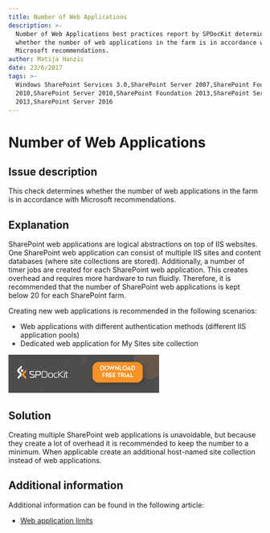 ```yaml
---
title: Number of Web Applications
description: >-
  Number of Web Applications best practices report by SPDocKit determines
  whether the number of web applications in the farm is in accordance with
  Microsoft recommendations.
author: Matija Hanzic
date: 23/6/2017
tags: >-
  Windows SharePoint Services 3.0,SharePoint Server 2007,SharePoint Foundation
  2010,SharePoint Server 2010,SharePoint Foundation 2013,SharePoint Server
  2013,SharePoint Server 2016
---
```


# Number of Web Applications

## Issue description

This check determines whether the number of web applications in the farm is in accordance with Microsoft recommendations.

## Explanation

SharePoint web applications are logical abstractions on top of IIS websites. One SharePoint web application can consist of multiple IIS sites and content databases \(where site collections are stored\). Additionally, a number of timer jobs are created for each SharePoint web application. This creates overhead and requires more hardware to run fluidly. Therefore, it is recommended that the number of SharePoint web applications is kept below 20 for each SharePoint farm.

Creating new web applications is recommended in the following scenarios:

* Web applications with different authentication methods \(different IIS application pools\)
* Dedicated web application for My Sites site collection

[![Download SPDocKit](/.gitbook/assets/spdockit_download.png)](http://bit.ly/2US0Zna)

## Solution

Creating multiple SharePoint web applications is unavoidable, but because they create a lot of overhead it is recommended to keep the number to a minimum. When applicable create an additional host-named site collection instead of web applications.

## Additional information

Additional information can be found in the following article:

* [Web application limits](https://technet.microsoft.com/en-us/library/cc262787%28v=office.16%29.aspx?f=255&MSPPError=-2147217396#WebApplication)

